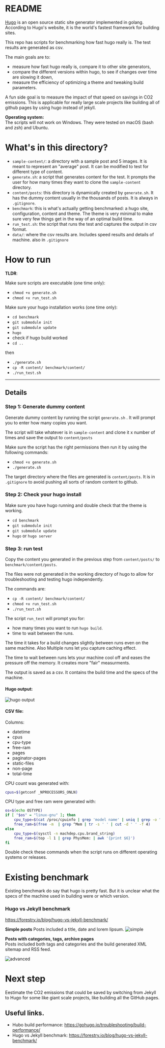 # README 

[Hugo](https://gohugo.io/) is an open source static site generator implemented in golang. According to Hugo's website, it is the world's fastest framework for building sites.

This repo has scripts for benchmarking how fast hugo really is. The test results are generated as csv.

The main goals are to:
- measure how fast hugo really is, compare it to other site generators, 
- compare the different versions within hugo, to see if changes over time are slowing it down,  
- measure the efficiency of optimizing a theme and tweaking build parameters.


A fun side goal is to measure the impact of that speed on savings in CO2 emissions. This is applicable for really large scale projects like building all of github pages by using hugo instead of jekyll.   

**Operating system:**  
The scripts will not work on Windows. They were tested on macOS (bash and zsh) and Ubuntu.

# What's in this directory?

- `sample-content/`: a directory with a sample post and 5 images. It is meant to represent an "average" post. It can be modified to test for different type of content.  
- `generate.sh`: a script that generates content for the test. It prompts the user for how many times they want to clone the `sample-content` directory.  
- `content/posts`: this directory is dynamically created by `generate.sh`. It has the dummy content usually in the thousands of posts. It is always in `.gitignore`.   
- `benchmark`: this is what's actually getting benchmarked: a hugo site, configuration, content and theme. The theme is very minimal to make sure very few things get in the way of an optimal build time.  
- `run_test.sh`: the script that runs the test and captures the output in csv format.
- `data/`: where the csv results are. Includes speed results and details of machine. also in `.gitignore`

# How to run 


**TLDR**:

Make sure scripts are executable (one time only):
- `chmod +x generate.sh`
- `chmod +x run_test.sh`


Make sure your hugo installation works (one time only):
- `cd benchmark`
- `git submodule init`
- `git submodule update`
- `hugo`
- check if hugo build worked
- `cd ..`


then

- `./generate.sh`
- `cp -R content/ benchmark/content/`
- `./run_test.sh`

---
## Details 

### Step 1: Generate dummy content

Generate dummy content by running the script `generate.sh` . It will prompt you to enter how many copies you want. 

The script will take whatever is in `sample-content` and clone it x number of times and save the output to `content/posts`

Make sure the script has the right permissions then run it by using the following commands:  

- `chmod +x generate.sh`
- `./generate.sh`

The target directory where the files are generated is `content/posts`. It is in `.gitignore` to avoid pushing all sorts of random content to github.

### Step 2: Check your hugo install

Make sure you have hugo running and double check that the theme is working.

- `cd benchmark`
- `git submodule init`
- `git submodule update`
- `hugo` or `hugo server`

### Step 3: run test

Copy the content you generated in the previous step from `content/posts/` to `benchmark/content/posts`. 

The files were not generated in the working directory of hugo to allow for troubleshooting and testing hugo independently.

The commands are: 

- `cp -R content/ benchmark/content/`
- `chmod +x run_test.sh`
- `./run_test.sh`

The script `run_test` will prompt you for:
- how many times you want to run `hugo build`. 
- time to wait between the runs.

The time it takes for a build changes slightly between runs even on the same machine. Also Multiple runs let you capture caching effect.  

The time to wait between runs lets your machine cool off and eases the pressure off the memory. It creates more "fair" measurments.

The output is saved as a csv. It contains the build time and the specs of the machine.

#### Hugo output:  

![hugo output](docs/hugo-screenshot.png)  

#### CSV file:  

Columns:  
- datetime
- cpus
- cpu-type
- free-ram
- pages
- paginator-pages
- static-files
- non-page
- total-time


CPU count was generated with:  
```bash 
cpus=$(getconf _NPROCESSORS_ONLN)
```

CPU type and free ram were generated with: 

``` bash 
os=$(echo OSTYPE)
if [ "$os" = "linux-gnu" ]; then
    cpu_type=$(cat /proc/cpuinfo | grep 'model name' | uniq | grep -o "CPU.*")  
    free_ram=$(free -m  | grep ^Mem | tr -s ' ' | cut -d ' ' -f 4)   
else
    cpu_type=$(sysctl -n machdep.cpu.brand_string)  
    free_ram=$(top -l 1 | grep PhysMem: | awk '{print $6}')  
fi
```

Double check these commands when the script runs on different operating systems or releases.

# Existing benchmark

Existing benchmark do say that hugo is pretty fast. But it is unclear what the specs of the machine used in building were or which version.

### Hugo vs Jekyll benchmark
https://forestry.io/blog/hugo-vs-jekyll-benchmark/

**Simple posts**
Posts included a title, date and lorem lipsum.
![simple](docs/simple-benchmark.png)

**Posts with categories, tags, archive pages**  
Posts included both tags and categories and the build generated XML sitemap and RSS feed.

![advanced](docs/advanced-benchmark.png)

# Next step

Eestimate the CO2 emissions that could be saved by switching from Jekyll to Hugo for some like giant scale projects, like building all the GitHub pages.

## Useful links.

- Hubo build performance: https://gohugo.io/troubleshooting/build-performance/
- Hugo vs Jekyll benchmark: https://forestry.io/blog/hugo-vs-jekyll-benchmark/
